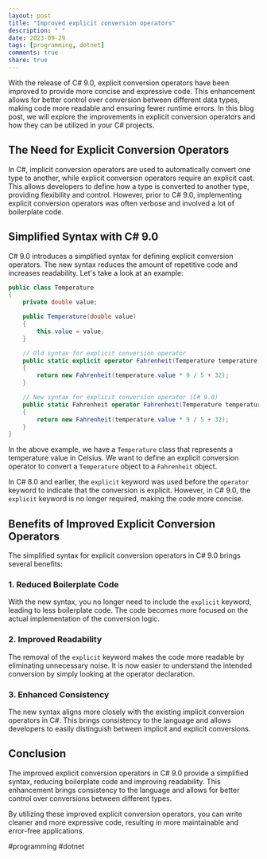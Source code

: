 ```yaml
---
layout: post
title: "Improved explicit conversion operators"
description: " "
date: 2023-09-29
tags: [programming, dotnet]
comments: true
share: true
---
```


With the release of C# 9.0, explicit conversion operators have been improved to provide more concise and expressive code. This enhancement allows for better control over conversion between different data types, making code more readable and ensuring fewer runtime errors. In this blog post, we will explore the improvements in explicit conversion operators and how they can be utilized in your C# projects.

## The Need for Explicit Conversion Operators

In C#, implicit conversion operators are used to automatically convert one type to another, while explicit conversion operators require an explicit cast. This allows developers to define how a type is converted to another type, providing flexibility and control. However, prior to C# 9.0, implementing explicit conversion operators was often verbose and involved a lot of boilerplate code.

## Simplified Syntax with C# 9.0

C# 9.0 introduces a simplified syntax for defining explicit conversion operators. The new syntax reduces the amount of repetitive code and increases readability. Let's take a look at an example:

```csharp
public class Temperature
{
    private double value;

    public Temperature(double value)
    {
        this.value = value;
    }

    // Old syntax for explicit conversion operator
    public static explicit operator Fahrenheit(Temperature temperature)
    {
        return new Fahrenheit(temperature.value * 9 / 5 + 32);
    }

    // New syntax for explicit conversion operator (C# 9.0)
    public static Fahrenheit operator Fahrenheit(Temperature temperature)
    {
        return new Fahrenheit(temperature.value * 9 / 5 + 32);
    }
}
```

In the above example, we have a `Temperature` class that represents a temperature value in Celsius. We want to define an explicit conversion operator to convert a `Temperature` object to a `Fahrenheit` object.

In C# 8.0 and earlier, the `explicit` keyword was used before the `operator` keyword to indicate that the conversion is explicit. However, in C# 9.0, the `explicit` keyword is no longer required, making the code more concise.

## Benefits of Improved Explicit Conversion Operators

The simplified syntax for explicit conversion operators in C# 9.0 brings several benefits:

### 1. Reduced Boilerplate Code

With the new syntax, you no longer need to include the `explicit` keyword, leading to less boilerplate code. The code becomes more focused on the actual implementation of the conversion logic.

### 2. Improved Readability

The removal of the `explicit` keyword makes the code more readable by eliminating unnecessary noise. It is now easier to understand the intended conversion by simply looking at the operator declaration.

### 3. Enhanced Consistency

The new syntax aligns more closely with the existing implicit conversion operators in C#. This brings consistency to the language and allows developers to easily distinguish between implicit and explicit conversions.

## Conclusion

The improved explicit conversion operators in C# 9.0 provide a simplified syntax, reducing boilerplate code and improving readability. This enhancement brings consistency to the language and allows for better control over conversions between different types.

By utilizing these improved explicit conversion operators, you can write cleaner and more expressive code, resulting in more maintainable and error-free applications.

#programming #dotnet